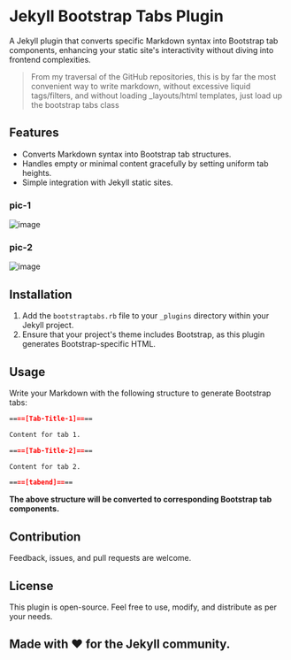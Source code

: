 # Jekyll Bootstrap Tabs Plugin

A Jekyll plugin that converts specific Markdown syntax into Bootstrap tab components, enhancing your static site's interactivity without diving into frontend complexities.
> From my traversal of the GitHub repositories, this is by far the most convenient way to write markdown, without excessive liquid tags/filters, and without loading _layouts/html templates, just load up the bootstrap tabs class
## Features

- Converts Markdown syntax into Bootstrap tab structures.
- Handles empty or minimal content gracefully by setting uniform tab heights.
- Simple integration with Jekyll static sites.

### pic-1
![image](https://github.com/y377/jekyll-tabs/assets/58632405/0bfa1c17-b74b-43be-84b0-6a17c486d99b)

### pic-2
![image](https://github.com/y377/jekyll-tabs/assets/58632405/91c9a3ea-80f1-4158-9bf3-e8411f8f911a)

## Installation

1. Add the `bootstraptabs.rb` file to your `_plugins` directory within your Jekyll project.
2. Ensure that your project's theme includes Bootstrap, as this plugin generates Bootstrap-specific HTML.

## Usage

Write your Markdown with the following structure to generate Bootstrap tabs:

```markdown
====[Tab-Title-1]====

Content for tab 1.

====[Tab-Title-2]====

Content for tab 2.

====[tabend]====
```
**The above structure will be converted to corresponding Bootstrap tab components.**

## Contribution
Feedback, issues, and pull requests are welcome.

## License
This plugin is open-source. Feel free to use, modify, and distribute as per your needs.

## Made with ❤️ for the Jekyll community.

